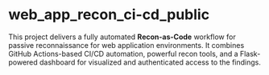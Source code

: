 # web_app_recon_ci-cd_public
This project delivers a fully automated **Recon-as-Code** workflow for passive reconnaissance for web application environments. It combines GitHub Actions-based CI/CD automation, powerful recon tools, and a Flask-powered dashboard for visualized and authenticated access to the findings.
